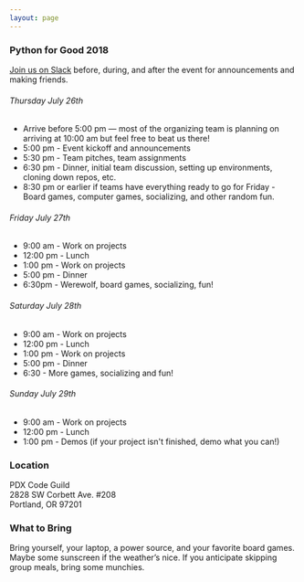 ```yaml
---
layout: page
---
```


### Python for Good 2018

[Join us on Slack](https://pythonforgood.herokuapp.com/) before, during, and after the event for announcements and making friends.

###### Thursday July 26th

* Arrive before 5:00 pm — most of the organizing team is planning on arriving at 10:00 am but feel free to beat us there!
* 5:00 pm - Event kickoff and announcements
* 5:30 pm - Team pitches, team assignments
* 6:30 pm - Dinner, initial team discussion, setting up environments, cloning down repos, etc.
* 8:30 pm or earlier if teams have everything ready to go for Friday - Board games, computer games, socializing, and other random fun.

###### Friday July 27th

* 9:00 am - Work on projects
* 12:00 pm - Lunch
* 1:00 pm - Work on projects
* 5:00 pm - Dinner
* 6:30pm - Werewolf, board games, socializing, fun!

###### Saturday July 28th

* 9:00 am - Work on projects
* 12:00 pm - Lunch
* 1:00 pm - Work on projects
* 5:00 pm - Dinner
* 6:30 - More games, socializing and fun!

###### Sunday July 29th

* 9:00 am - Work on projects
* 12:00 pm - Lunch
* 1:00 pm - Demos (if your project isn't finished, demo what you can!)

### Location

PDX Code Guild<br>
2828 SW Corbett Ave. #208<br>
Portland, OR 97201

### What to Bring

Bring yourself, your laptop, a power source, and your favorite board games. Maybe some sunscreen if the weather’s nice. If you anticipate skipping group meals, bring some munchies.